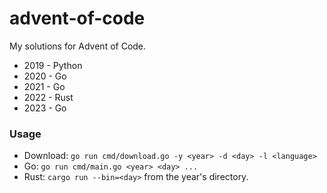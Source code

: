 # advent-of-code

My solutions for Advent of Code.
* 2019 - Python
* 2020 - Go
* 2021 - Go
* 2022 - Rust
* 2023 - Go

### Usage
* Download: `go run cmd/download.go -y <year> -d <day> -l <language>`
* Go: `go run cmd/main.go <year> <day> ...`
* Rust: `cargo run --bin=<day>` from the year's directory.
